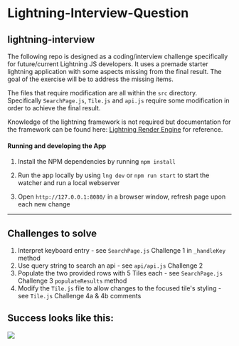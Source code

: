 # Lightning-Interview-Question

## lightning-interview

The following repo is designed as a coding/interview challenge specifically for future/current Lightning JS developers. It uses a premade starter lightning application with some aspects missing from the final result. The goal of the exercise will be to address the missing items.

The files that require modification are all within the `src` directory. Specifically `SearchPage.js`, `Tile.js` and `api.js` require some modification in order to achieve the final result.

Knowledge of the lightning framework is not required but documentation for the framework can be found here: [Lightning Render Engine](https://rdkcentral.github.io/Lightning/docs/renderEngine/overview) for reference.

#### Running and developing the App

1. Install the NPM dependencies by running `npm install`

2. Run the app locally by using `lng dev` or `npm run start` to start the watcher and run a local webserver

3. Open `http://127.0.0.1:8080/` in a browser window, refresh page upon each new change

---

## Challenges to solve

1. Interpret keyboard entry - see `SearchPage.js` Challenge 1 in `_handleKey` method
2. Use query string to search an api - see `api/api.js` Challenge 2
3. Populate the two provided rows with 5 Tiles each - see `SearchPage.js` Challenge 3 `populateResults` method
4. Modify the `Tile.js` file to allow changes to the focused tile's styling - see `Tile.js` Challenge 4a & 4b comments

## Success looks like this:

![](/static/images/lightning-interview-success.gif)
